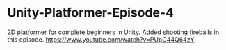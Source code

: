 # Unity-Platformer-Episode-4
2D platformer for complete beginners in Unity. Added shooting fireballs in this episode. https://www.youtube.com/watch?v=PUpC44Q64zY
